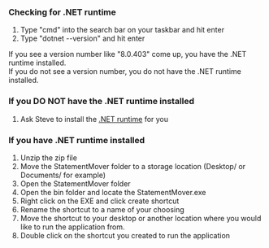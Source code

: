 ### Checking for .NET runtime
1. Type "cmd" into the search bar on your taskbar and hit enter
2. Type "dotnet --version" and hit enter

If you see a version number like "8.0.403" come up, you have the .NET runtime installed. \
If you do not see a version number, you do not have the .NET runtime installed.

### If you DO NOT have the .NET runtime installed
1. Ask Steve to install the [.NET runtime](https://dotnet.microsoft.com/en-us/download/dotnet/thank-you/sdk-8.0.403-windows-x64-installer) for you

### If you have .NET runtime installed
1. Unzip the zip file
2. Move the StatementMover folder to a storage location (Desktop/ or Documents/ for example)
3. Open the StatementMover folder
4. Open the bin folder and locate the StatementMover.exe
5. Right click on the EXE and click create shortcut
6. Rename the shortcut to a name of your choosing
7. Move the shortcut to your desktop or another location where you would like to run the application from.
8. Double click on the shortcut you created to run the application